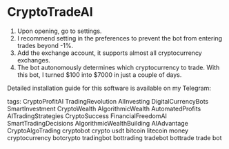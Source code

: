 # CryptoTradeAI
1. Upon opening, go to settings.
2. I recommend setting in the preferences to prevent the bot from entering trades beyond -1%.
3. Add the exchange account, it supports almost all cryptocurrency exchanges.
4. The bot autonomously determines which cryptocurrency to trade.
With this bot, I turned $100 into $7000 in just a couple of days.

Detailed installation guide for this software is available on my Telegram:

tags: CryptoProfitAI TradingRevolution AIInvesting DigitalCurrencyBots
SmartInvestment CryptoWealth AlgorithmicWealth AutomatedProfits
AITradingStrategies CryptoSuccess FinancialFreedomAI SmartTradingDecisions
AlgorithmicWealthBuilding AIAdvantage CryptoAlgoTrading
cryptobot crypto usdt bitcoin litecoin money cryptocurrency botcrypto tradingbot
bottrading tradebot bottrade trade bot 
